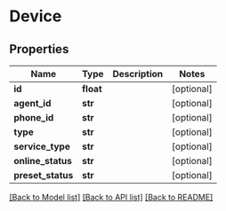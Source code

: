 # Device

## Properties
Name | Type | Description | Notes
------------ | ------------- | ------------- | -------------
**id** | **float** |  | [optional] 
**agent_id** | **str** |  | [optional] 
**phone_id** | **str** |  | [optional] 
**type** | **str** |  | [optional] 
**service_type** | **str** |  | [optional] 
**online_status** | **str** |  | [optional] 
**preset_status** | **str** |  | [optional] 

[[Back to Model list]](../README.md#documentation-for-models) [[Back to API list]](../README.md#documentation-for-api-endpoints) [[Back to README]](../README.md)


